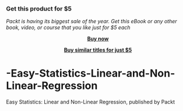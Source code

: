 
### Get this product for $5

<i>Packt is having its biggest sale of the year. Get this eBook or any other book, video, or course that you like just for $5 each</i>


<b><p align='center'>[Buy now](https://packt.link/9781800566590)</p></b>


<b><p align='center'>[Buy similar titles for just $5](https://subscription.packtpub.com/search)</p></b>


# -Easy-Statistics-Linear-and-Non-Linear-Regression
 Easy Statistics: Linear and Non-Linear Regression, published by Packt
